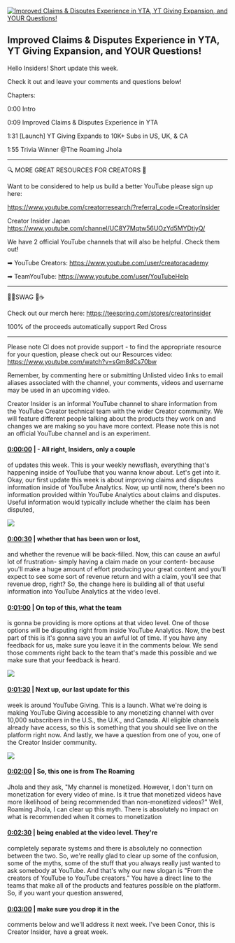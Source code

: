 [![Improved Claims & Disputes Experience in YTA, YT Giving Expansion, and YOUR Questions!](https://i.ytimg.com/vi/wGjrCCbMb1o/maxresdefault.jpg)](https://www.youtube.com/watch?v=wGjrCCbMb1o)

## Improved Claims & Disputes Experience in YTA, YT Giving Expansion, and YOUR Questions!

Hello Insiders! Short update this week. 



Check it out and leave your comments and questions below!



Chapters: 



0:00 Intro

0:09 Improved Claims & Disputes Experience in YTA

1:31 [Launch] YT Giving Expands to 10K+ Subs in US, UK, & CA

1:55 Trivia Winner @The Roaming Jhola 



-------------------------------------------



🔍 MORE GREAT RESOURCES FOR CREATORS 🔎



Want to be considered to help us build a better YouTube please sign up here: 

https://www.youtube.com/creatorresearch/?referral_code=CreatorInsider



Creator Insider Japan https://www.youtube.com/channel/UC8Y7Mqtw56UOzYd5MYDtiyQ/



We have 2 official YouTube channels that will also be helpful. Check them out! 



➡ YouTube Creators: https://www.youtube.com/user/creatoracademy



➡ TeamYouTube: https://www.youtube.com/user/YouTubeHelp



-------------------------------------------



👕👚SWAG 🎽☕



Check out our merch here: https://teespring.com/stores/creatorinsider



100% of the proceeds automatically support Red Cross



-------------------------------------------

Please note CI does not provide support - to find the appropriate resource for your question, please check out our Resources video: https://www.youtube.com/watch?v=sGm8dCs70bw



Remember, by commenting here or submitting Unlisted video links to email aliases associated with the channel, your comments, videos and username may be used in an upcoming video.



Creator Insider is an informal YouTube channel to share information from the YouTube Creator technical team with the wider Creator community. We will feature different people talking about the products they work on and changes we are making so you have more context. Please note this is not an official YouTube channel and is an experiment.



#### [0:00:00](https://www.youtube.com/watch?v=wGjrCCbMb1o&t=0) |  - All right, Insiders, only a couple

of updates this week. This is your weekly newsflash, everything that's happening inside of YouTube that you wanna know about. Let's get into it. Okay, our first update this week is about improving claims and disputes information inside of YouTube Analytics. Now, up until now, there's been no information provided within YouTube Analytics about claims and disputes. Useful information would typically include whether the claim has been disputed,  

![](https://i.ytimg.com/vi/wGjrCCbMb1o/maxres1.jpg)



#### [0:00:30](https://www.youtube.com/watch?v=wGjrCCbMb1o&t=30) |  whether that has been won or lost,

and whether the revenue will be back-filled. Now, this can cause an awful lot of frustration- simply having a claim made on your content- because you'll make a huge amount of effort producing your great content and you'll expect to see some sort of revenue return and with a claim, you'll see that revenue drop, right? So, the change here is building all of that useful information into YouTube Analytics at the video level.  

#### [0:01:00](https://www.youtube.com/watch?v=wGjrCCbMb1o&t=60) |  On top of this, what the team

is gonna be providing is more options at that video level. One of those options will be disputing right from inside YouTube Analytics. Now, the best part of this is it's gonna save you an awful lot of time. If you have any feedback for us, make sure you leave it in the comments below. We send those comments right back to the team that's made this possible and we make sure that your feedback is heard.  

![](https://i.ytimg.com/vi/wGjrCCbMb1o/maxres2.jpg)



#### [0:01:30](https://www.youtube.com/watch?v=wGjrCCbMb1o&t=90) |  Next up, our last update for this

week is around YouTube Giving. This is a launch. What we're doing is making YouTube Giving accessible to any monetizing channel with over 10,000 subscribers in the U.S., the U.K., and Canada. All eligible channels already have access, so this is something that you should see live on the platform right now. And lastly, we have a question from one of you, one of the Creator Insider community.  

![](https://i.ytimg.com/vi/wGjrCCbMb1o/maxres3.jpg)



#### [0:02:00](https://www.youtube.com/watch?v=wGjrCCbMb1o&t=120) |  So, this one is from The Roaming

Jhola and they ask, "My channel is monetized. However, I don't turn on monetization for every video of mine. Is it true that monetized videos have more likelihood of being recommended than non-monetized videos?" Well, Roaming Jhola, I can clear up this myth. There is absolutely no impact on what is recommended when it comes to monetization  

#### [0:02:30](https://www.youtube.com/watch?v=wGjrCCbMb1o&t=150) |  being enabled at the video level. They're

completely separate systems and there is absolutely no connection between the two. So, we're really glad to clear up some of the confusion, some of the myths, some of the stuff that you always really just wanted to ask somebody at YouTube. And that's why our new slogan is "From the creators of YouTube to YouTube creators." You have a direct line to the teams that make all of the products and features possible on the platform. So, if you want your question answered,  

#### [0:03:00](https://www.youtube.com/watch?v=wGjrCCbMb1o&t=180) |  make sure you drop it in the

comments below and we'll address it next week. I've been Conor, this is Creator Insider, have a great week.  